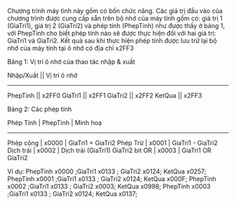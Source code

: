 Chương trình máy tình này gồm có bốn chức năng. Các giá trị đầu vào của chương trình được cung cấp sẵn trên bộ nhớ của máy tính gồm có: giá trị 1 (GiaTri1), giá trị 2 (GiaTri2) và phép tính (PhepTinh) như được thấy ở bảng 1, với PhepTinh cho biết phép tính nào sẽ được thực hiện đối với hai giá trị: GiaTri1 và GiaTri2. Kết quả sau khi thực hiện phép tính được lưu trữ lại bộ nhớ của máy tính tại ô nhớ có địa chỉ x2FF3

Bảng 1: Vị trí ô nhớ của thao tác nhập & xuất

Nhập/Xuất             ||	Vị trí ô nhớ
_ _ _ _ _ _ _ _ _ _ _ _ _ _ _ _ _ _ _ _ _ _ _ _ 
PhepTinh	      ||	x2FF0
GiaTri1		      ||	x2FF1
GiaTri2		      ||	x2FF2
KetQua		      ||	x2FF3


Bảng 2: Các phép tính

Phép Tính	|	PhepTinh	| Minh hoạ
____________________________________________________________
Phép cộng	|	x0000		| GiaTri1 + GiaTri2
Phép Trừ	|	x0001		| GiaTri1 - GiaTri2
Dịch trái	|	x0002		| Dịch trái (GiaTri1) GiaTri2 bit
OR		|	x0003		| GiaTri1 OR GiaTri2


Ví dụ:
PhepTinh x0000 ;GiaTri1 x0133 ;	GiaTri2 x0124; KetQua x0257;
PhepTinh x0001 ;GiaTri1 x0133 ;	GiaTri2 x0124; KetQua x000F;
PhepTinh x0002 ;GiaTri1 x0133 ;	GiaTri2 x0003; KetQua x0998;
PhepTinh x0003 ;GiaTri1 x0133 ;	GiaTri2 x0124; KetQua x0137;